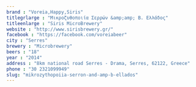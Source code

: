 ```yaml
---
brand : "Voreia,Happy,Siris"
titlegrlarge : "Μικροζυθοποιία Σερρών &amp;amp; Β. Ελλάδος"
titleenlarge : "Siris MicroBrewery"
website : "http://www.sirisbrewery.gr/"
facebook : "https://facebook.com/voreiabeer"
city : "Serres"
brewery : "Microbrewery"
beers : "18"
year : "2014"
address : "8km national road Serres - Drama, Serres, 62122, Greece"
phone : "30 2321099949"
slug: "mikrozythopoiia-serron-and-amp-b-ellados"
---
```


